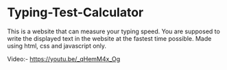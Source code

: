 # Typing-Test-Calculator
This is a website that can measure your typing speed. You are supposed to write the displayed text in the website at the fastest time possible. Made using html, css and javascript only.

Video:- https://youtu.be/_qHemM4x_Og
